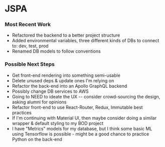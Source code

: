 # JSPA

### Most Recent Work
- Refactored the backend to a better project structure
- Added environmental variables, three different kinds of DBs to connect to: dev, test, prod
- Renamed DB models to follow conventions


### Possible Next Steps
- Get front-end rendering into something semi-usable
- Delete unused deps & update ones I'm relying on
- Refactor the back-end into an Apollo GraphQL backend
- Possibly change DB services to AWS
- Going to NEED to ideate the UX -- consider crowd-sourcing the design, asking alumni for opinions
- Refactor front-end to use React-Router, Redux, Immutable best practices
- If I'm continuing with Material UI, then maybe consider doing a similar wrapper & default styling to my BOD project
- I have "Metrics" models for my database, but I think some basic ML using Tensorflow is possible - might be a good chance to practice Python on the back-end